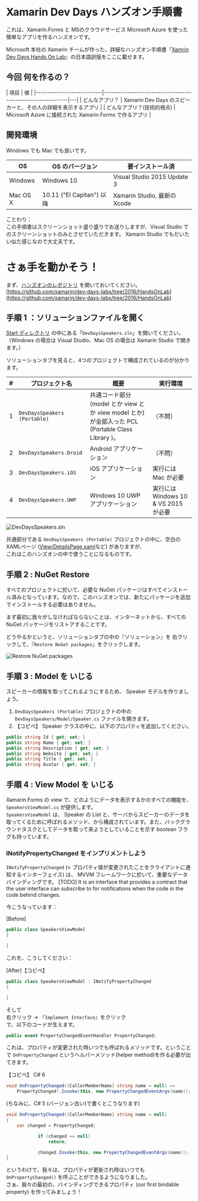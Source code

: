 # Xamarin Dev Days ハンズオン手順書

これは、Xamarin.Forms と MSのクラウドサービス Microsoft Azure を使った簡単なアプリを作るハンズオンです。

Microsoft 本社の Xamarin チームが作った、詳細なハンズオン手順書『[Xamrin Dev Days Hands On Lab](https://github.com/xamarin/dev-days-labs/tree/2016/HandsOnLab)』の日本語訳版をここに載せます。


## 今回 何を作るの？

| 項目                       | 値                                                            |
|----------------------------|---------------------------------------------------------------|---|
| どんなアプリ？             | Xamarin Dev Days のスピーカーと、その人の詳細を表示するアプリ |
| どんなアプリ？(技術的視点) | Microsoft Azure に接続された Xamarin.Forms で作るアプリ       |

## 開発環境

Windows でも Mac でも良いです。

|OS|OS のバージョン|要インストール済|
|----|----|----|
|Windows|Windows 10|Visual Studio 2015 Update 3|
|Mac OS X|10.11 ("El Capitan") 以降 |Xamarin Studio, 最新の Xcode |

ことわり：    
この手順書はスクリーンショット盛り盛りでお送りしますが、Visual Studio でのスクリーンショットのみとさせていただきます。 Xamarin Studio でもだいたい似た感じなので大丈夫です。

# さぁ手を動かそう！

まず、[ハンズオンのレポジトリ](https://github.com/xamarin/dev-days-labs/tree/2016/HandsOnLab) を開いておいてください。    
[https://github.com/xamarin/dev-days-labs/tree/2016/HandsOnLab](https://github.com/xamarin/dev-days-labs/tree/2016/HandsOnLab)

## 手順 1 ：ソリューションファイルを開く

[Start ディレクトリ](https://github.com/xamarin/dev-days-labs/tree/2016/HandsOnLab/Start) の中にある「`DevDaysSpeakers.sln`」を開いてください。  
（Windows の場合は Visual Studio、Mac OS の場合は Xamarin Studio で開きます。）

ソリューションタブを見ると、4つのプロジェクトで構成されているのが分かります。

|#|プロジェクト名|概要|実行環境|
|----|----|----|----|
|1 | `DevDaysSpeakers (Portable)`|共通コード部分 (model とか view とか view model とか) が全部入った PCL (Portable Class Library )。|（不問）|
|2 | `DevDaysSpeakers.Droid`|Android アプリケーション|（不問）|
|3 | `DevDaysSpeakers.iOS`|iOS アプリケーション|実行には Mac が必要|
|4 | `DevDaysSpeakers.UWP`|Windows 10 UWP アプリケーション|実行には Windows 10 & VS 2015 が必要|

![DevDaysSpeakers.sln](https://camo.githubusercontent.com/29d9c125b34e962b95034db26e7195a3f53d82b0/687474703a2f2f636f6e74656e742e73637265656e636173742e636f6d2f75736572732f4a616d65734d6f6e74656d61676e6f2f666f6c646572732f4a696e672f6d656469612f34346634636161392d656662392d343430352d393564342d3733343136303865316330612f506f727461626c652e706e67)

共通部分である `DevDaysSpeakers (Portable)` プロジェクトの中に、空白の XAMLページ ([View/DetailsPage.xaml](https://github.com/xamarin/dev-days-labs/blob/master/HandsOnLab/Start/DevDaysSpeakers/DevDaysSpeakers/View/DetailsPage.xaml)など) がありますが、    
これはこのハンズオンの中で使うことになるものです。

## 手順 2 : NuGet Restore

すべてのプロジェクトに於いて、必要な NuGet パッケージはすべてインストール済みとなっています。なので、このハンズオンでは、新たにパッケージを追加でインストールする必要はありません。    

まず最初に我々がしなければならないことは、インターネットから、すべての NuGet パッケージをリストアすることです。

どうやるかというと、ソリューションタブの中の『ソリューション』を
右クリックして、『`Restore NuGet packages`』をクリックします。

![Restore NuGet packages](https://camo.githubusercontent.com/45c5469cf5ce35c1bf6b7dc2d235351874359bcc/687474703a2f2f636f6e74656e742e73637265656e636173742e636f6d2f75736572732f4a616d65734d6f6e74656d61676e6f2f666f6c646572732f4a696e672f6d656469612f61333161366266662d623435642d346336302d613630322d3133353966393834653830622f323031362d30372d31315f313332382e706e67)


## 手順 3 : Model を いじる

スピーカーの情報を取ってこれるようにするため、 Speaker モデルを作りましょう。

1. `DevDaysSpeakers (Portable)` プロジェクトの中の `DevDaysSpeakers/Model/Speaker.cs` ファイルを開きます。
1. 【コピペ】 Speaker クラスの中に、以下のプロパティを追加してください。

```csharp
public string Id { get; set; }
public string Name { get; set; }
public string Description { get; set; }
public string Website { get; set; }
public string Title { get; set; }
public string Avatar { get; set; }
```

## 手順 4 : View Model を いじる

Xamarin.Forms の view で、どのようにデータを表示するかのすべての機能を、`SpeakersViewModel.cs` が提供します。    
`SpeakersViewModel` は、 Speaker の List と、サーバからスピーカーのデータを取ってくるために呼ばれるメソッド、から構成されています。また、バックグラウンドタスクとしてデータを取って来ようとしていることを示す boolean フラグも持っています。   

### INotifyPropertyChanged をインプリメントしよう

`INotifyPropertyChanged` (= プロパティ値が変更されたことをクライアントに通知するインターフェイス) は、 MVVM フレームワークに於いて、重要なデータバインディングです。 [TODO]  It is an interface that provides a contract that the user interface can subscribe to for notifications when the code in the code behind changes.

今こうなっています：

[Before]
```csharp
public class SpeakersViewModel
{

}
```

これを、こうしてください：

[After]【コピペ】
```csharp
public class SpeakersViewModel : INotifyPropertyChanged
{

}
```

そして    
右クリック → 『`Implement Interface`』をクリック    
で、以下のコードが生えます。

```csharp
public event PropertyChangedEventHandler PropertyChanged;
```

これは、プロパティが変更された時いつでも呼ばれるメソッドです。ということで `OnPropertyChanged` というヘルパーメソッド(helper method)を作る必要が出てきます。

【コピペ】 C# 6
```csharp
void OnPropertyChanged([CallerMemberName] string name = null) =>
    PropertyChanged?.Invoke(this, new PropertyChangedEventArgs(name));
```

(ちなみに、C# 5 (バージョン古い)で書くとこうなります)
```csharp
void OnPropertyChanged([CallerMemberName] string name = null)
{
    var changed = PropertyChanged;

            if (changed == null)
                return;

            changed.Invoke(this, new PropertyChangedEventArgs(name));
}
```

というわけで、我々は、プロパティが更新され時はいつでも `OnPropertyChanged()` を呼ぶことができるようになりました。    
さぁ、我々の最初の、バインディングできるプロパティ (our first bindable property) を作ってみましょう！

